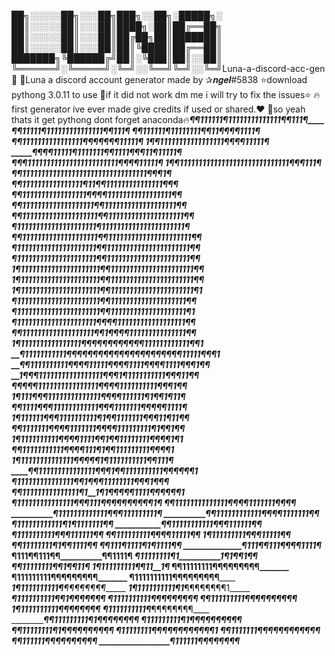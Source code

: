 
██╗░░░░░██╗░░░██╗███╗░░██╗░█████╗░
██║░░░░░██║░░░██║████╗░██║██╔══██╗
██║░░░░░██║░░░██║██╔██╗██║███████║
██║░░░░░██║░░░██║██║╚████║██╔══██║
███████╗╚██████╔╝██║░╚███║██║░░██║
╚══════╝░╚═════╝░╚═╝░░╚══╝╚═╝░░╚═╝Luna-a-discord-acc-gen🍃
👑Luna a discord account generator made by ✰𝒏𝒈𝒆𝒍#5838
⭐download pythong 3.0.11 to use
👀if it did not work dm me i will try to fix the issues⭐
🔥first generator ive ever made give credits if used or shared.❤️
👑so yeah thats it get pythong dont forget anaconda🔥_________________¶¶111111¶11111111111111¶¶111¶____
_________________¶¶11111¶111111111111111¶¶111¶____
________________¶¶111111¶11111111¶¶11¶¶¶¶1111¶____
_______________¶¶1111111111111111¶¶¶¶¶¶¶11111¶____
_____________1¶¶11111111111111111¶¶___¶¶11111¶____
___________¶¶¶¶11111¶1111111¶¶1111¶¶¶11¶11111¶____
_________¶¶¶111111111111111111111111¶¶¶¶11111¶____
_______1¶¶11111111111111111111111111111¶¶¶111¶____
______¶¶111111111111111111111111111111111¶¶¶1¶____
_____¶¶1111111111111111¶11¶¶111111111111111¶¶¶____
____¶¶11111111111111111¶¶¶¶11111111111111111¶¶____
___¶¶1111111111111111111¶¶1111111111111111111¶¶___
__¶¶11111111111111111111¶¶11111111111111111111¶¶__
__¶111111111111111111111¶1111111111111111111111¶__
_¶¶11111111111111111111¶¶1111111111111111111111¶¶_
_¶111111111111111111111¶¶1111111111111111111111¶¶_
_¶111111111111111111111¶¶1111111111111111111111¶¶_
1¶111111111111111111111¶¶1111111111111111111111¶¶_
1¶111111111111111111111¶¶1111111111111111111111¶¶_
1¶111111111111111111111¶¶1111111111111111111111¶1_
_¶1111111111111111111111¶¶11111111111111111111¶¶__
_¶1111111111111111111111¶¶11111111111111111111¶1__
_¶111111111111111111111¶¶¶¶111111111111111111¶¶___
_¶¶1111111111111111111¶¶1¶¶¶¶111111111111111¶¶____
_1¶1111111111111111¶¶¶¶¶¶¶¶¶¶¶¶111111111111¶¶1____
__¶11111111111¶¶¶¶¶¶¶¶¶¶¶_¶¶¶¶¶¶¶¶¶¶¶11111¶¶¶1____
__¶¶1111111111¶¶¶¶11111¶¶_¶¶1111¶¶¶¶1111¶¶¶1¶¶____
__1¶¶¶11111111111111111¶¶_¶1¶1111111111¶¶¶11¶¶____
___¶¶¶¶¶1111111111111111¶¶¶¶1111111111¶¶_¶_1¶¶____
___1¶111¶¶¶11111111111111¶¶¶¶111111¶1¶¶_1¶_11¶____
____¶¶1111¶¶¶111111111111¶¶¶1111111¶¶¶_¶¶1111¶____
____1¶111111¶¶¶1111111111¶1¶¶1111111¶¶¶11¶11¶¶____
_____¶¶1111111¶¶¶¶1111111¶¶¶¶111111111¶1¶¶_1¶¶____
_____1¶1111111111¶¶¶¶1111¶¶1¶¶11111111¶¶¶¶_1¶1____
______¶¶11111111111¶¶¶¶111¶1¶¶111111111¶¶¶__¶1____
______1¶11111111111111¶¶¶¶¶_1¶1111111111¶¶111¶____
_______¶¶111111111111111¶¶¶1¶¶1111111111¶¶¶¶¶¶1___
________¶111111111111111¶¶__1¶¶¶11111111¶¶¶1¶¶¶___
________¶¶111111111111111¶1__1¶1¶¶¶¶¶1111¶¶¶¶¶¶1__
_________¶111111111111111¶¶___¶111¶¶¶¶¶¶¶¶¶¶_1¶___
_________¶¶11111111111111¶¶___¶¶1111111¶¶¶____¶___
__________¶1111111111111¶¶_____¶111111111¶________
__________¶¶111111111111¶¶_____¶¶1111111¶¶________
___________¶111111111111¶1______¶1111111¶¶________
___________¶¶11111111111¶_______¶¶111111¶¶________
____________¶1111111111¶¶________¶111111¶¶________
____________¶¶111111111¶¶________¶¶11111¶¶________
____________1¶111111111¶¶_________¶11111¶¶________
_____________¶¶11111111¶1_________¶¶1111¶¶________
_____________¶¶111¶1111¶__________1¶1111¶¶________
______________¶111¶¶111¶¶__________¶¶1111¶________
______________¶111¶¶111¶¶__________¶¶1111¶________
______________¶11111111¶1__________1¶1¶¶1¶¶_______
_____________¶¶11111111¶____________¶1¶¶11¶_______
____________1¶111111111¶____________¶11__1¶_______
____________¶¶11111111¶¶____________¶¶¶¶¶¶¶_______
____________¶111111111¶¶____________¶¶¶¶¶¶¶_______
____________¶1111111111¶____________¶¶¶¶¶¶¶¶______
___________1¶1111111111¶____________¶¶¶¶¶¶¶¶______
___________1¶1111111111¶1___________¶¶¶¶¶¶¶¶1_____
____________¶1111111111¶¶___________1¶¶¶¶¶¶¶______
____________¶1111111111¶¶____________¶¶¶¶¶¶¶______
____________¶¶111111111¶¶____________¶¶¶¶¶¶¶¶_____
____________1¶1111111111¶_____________¶¶¶¶¶¶¶_____
_____________¶1111111111¶_____________¶¶¶¶¶¶¶¶____
_____________¶¶111111111¶_____________1¶¶¶¶¶¶¶¶___
______________¶111111111¶1____________¶¶¶¶¶¶¶¶¶¶__
______________¶¶11111111¶1____________¶¶¶¶¶¶¶¶¶¶__
_______________¶11111111¶¶___________¶¶¶¶¶¶¶¶¶¶1__
_______________¶¶1111111¶¶___________¶¶¶¶¶¶¶¶¶¶___
________________¶¶111111¶¶____________¶¶¶¶¶¶¶¶____
_________________¶111111¶¶_____________¶¶¶¶¶¶_____
